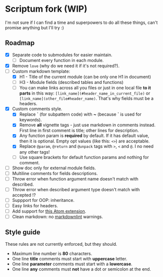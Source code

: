 # Scriptum fork (WIP)

I'm not sure if I can find a time and superpowers to do all these things,
can't promise anything but I'll try :)

## Roadmap

- [x] Separate code to submodules for easier maintain.
  - [ ] Document every function in each module.
- [x] Remove `love` (why do we need it if it's not required?).
- [ ] Custom markdown template:
  - [x] H1 - Title of the current module (can be only one H1 in document)
  - [ ] H3 - Module fields (described tables and functions)
  - [ ] You can make links across all you files or just in one local file
    **to it parts** in this way: `[link_name](#header_name_in_current_file)` or
    `[link_name](other_file#header_name)`. That's why fields must be a headers.
- [x] Custom comments style.
  - [x] Replace **\`** (for subpattern code) with **~**
    (because **`** is used for keywords).
  - [x] Remove **all** vignette tags - just use markdown in comments instead.
    First line in first comment is title; other lines for description.
  - [x] Any function param is **required** by default. If it has default value,
    then it is optional. Empty opt values (like this: `<>`) are acceptable.
  - [x] Replace `@param`, `@return` and `@unpack` tags with `>`, `<` and `@`.
    I no need any other tags!
  - [ ] Use square brackets for default function params and nothing for comment.
- [ ] Show doc only for external module fields.
- [ ] Multiline comments for fields descriptions.
- [ ] Throw error when function argument name doesn't match with described.
- [ ] Throw error when described argument type doesn't match with accepted !?
- [ ] Suppport for OOP: inheritance.
- [ ] Easy links for headers.
- [ ] Add support for
    [this Atom extension](https://github.com/dapetcu21/atom-autocomplete-lua).
- [ ] Clean markdown:
    no [markdownlint](https://github.com/DavidAnson/markdownlint) warnings.

## Style guide

These rules are not currently enforced, but they should.

- Maximum line number is **80** characters.
- One line **title** comments must start with **uppercase** letter.
- One line **parameter** comments must start with a **lowercase**.
- One line **any** comments must **not** have a dot or semicolon at the end.
